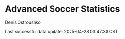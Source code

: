 # Advanced Soccer Statistics
Denis Ostroushko

<!-- gfm -->

Last successful data update: 2025-04-28 03:47:30 CST

